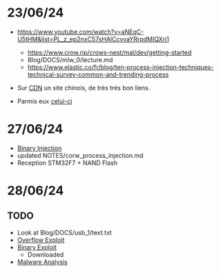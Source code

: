 # 23/06/24
- https://www.youtube.com/watch?v=aNEqC-U5tHM&list=PL_z_ep2nxC57sHAlCcvvaYRrpdMIQXri1 
	- https://www.crow.rip/crows-nest/mal/dev/getting-started
	- Blog/DOCS/mlw_0/lecture.md
	- https://www.elastic.co/fr/blog/ten-process-injection-techniques-technical-survey-common-and-trending-process
	
- Sur [CDN](https://blog.csdn.net/2301_76168381/article/details/136567947?ops_request_misc=&request_id=&biz_id=102&utm_term=malware%20%E5%AD%A6%E4%B9%A0%E7%B3%BB%E5%88%97&utm_medium=distribute.pc_search_result.none-task-blog-2~all~sobaiduweb~default-7-136567947.142^v100^control&spm=1018.2226.3001.4187)
un site chinois, de très très bon liens.

- Parmis eux [celui-ci](https://github.com/joe-shenouda/awesome-cyber-skills?tab=readme-ov-file)

# 27/06/24
- [Binary Injection](https://www.youtube.com/watch?v=A6EKDAKBXPs)
- updated NOTES/corw_process_injection.md
- Reception STM32F7 + NAND Flash

# 28/06/24
## TODO
- Look at Blog/DOCS/usb_1/text.txt
- [Overflow Exploit](https://www.youtube.com/watch?v=6sUd3AA7Q50)
- [Binary Exploit](https://github.com/RPISEC/MBE/tree/master?tab=readme-ov-file)
	- Downloaded 
- [Malware Analysis](https://github.com/RPISEC/Malware)